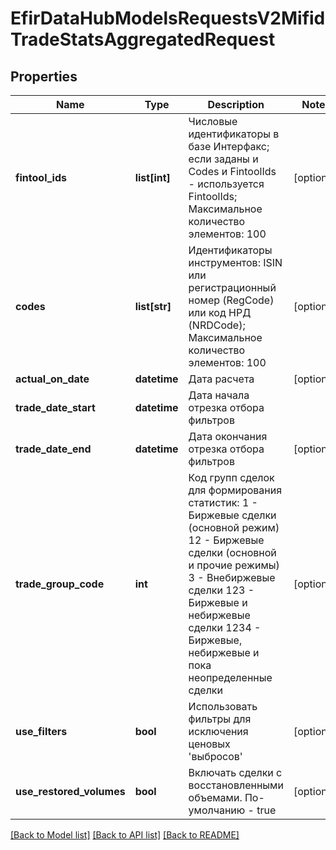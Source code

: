# EfirDataHubModelsRequestsV2MifidTradeStatsAggregatedRequest

## Properties
Name | Type | Description | Notes
------------ | ------------- | ------------- | -------------
**fintool_ids** | **list[int]** | Числовые идентификаторы в базе Интерфакс; если заданы и Codes и FintoolIds - используется FintoolIds;  Максимальное количество элементов: 100 | [optional] 
**codes** | **list[str]** | Идентификаторы инструментов: ISIN или регистрационный номер (RegCode) или код НРД (NRDCode);  Максимальное количество элементов: 100 | [optional] 
**actual_on_date** | **datetime** | Дата расчета | [optional] 
**trade_date_start** | **datetime** | Дата начала отрезка отбора фильтров | 
**trade_date_end** | **datetime** | Дата окончания отрезка отбора фильтров | [optional] 
**trade_group_code** | **int** | Код групп сделок для формирования статистик:  1 - Биржевые сделки (основной режим)  12 - Биржевые сделки (основной и прочие режимы)  3 - Внебиржевые сделки  123 - Биржевые и небиржевые сделки   1234 - Биржевые, небиржевые и пока неопределенные сделки | [optional] 
**use_filters** | **bool** | Использовать фильтры для исключения ценовых &#x27;выбросов&#x27; | [optional] 
**use_restored_volumes** | **bool** | Включать сделки с восстановленными объемами. По-умолчанию - true | [optional] 

[[Back to Model list]](../README.md#documentation-for-models) [[Back to API list]](../README.md#documentation-for-api-endpoints) [[Back to README]](../README.md)

